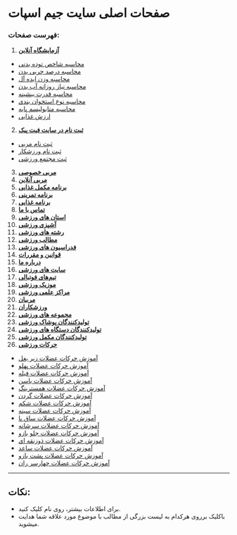 # صفحات اصلی سایت جیم اسپات
 
### **فهرست صفحات:**
1. **[آزمایشگاه آنلاین](https://gymspot.ir/laboratory/)**
-    [محاسبه شاخص توده بدنی](https://gymspot.ir/bmi/)
-    [محاسبه درصد چربی بدن](https://gymspot.ir/bfp/)
-    [محاسبه وزن ایده آل](https://gymspot.ir/ideal-weight/)
-    [محاسبه نیاز روزانه آب بدن](https://gymspot.ir/water-intake/)
-    [محاسبه قدرت بیشینه](https://gymspot.ir/tekrar-bishine)
-    [محاسبه نوع استخوان بندی](https://gymspot.ir/bone-frame/)
-    [محاسبه متابولیسم پایه](https://gymspot.ir/bmr/)
-    [ارزش غذایی](https://gymspot.ir/calculating-calories/)

2. **[ثبت نام در سایت فیت پیک](https://gymspot.ir/register/)**
-    [ثبت نام مربی](https://gymspot.ir/register/morabi/)
-    [ ثبت نام ورزشکار](https://gymspot.ir/register/varzeshkar/)
-    [ثبت مجتمع ورزشی](https://gymspot.ir/register/sport_complex/)

3. **[مربی خصوصی](https://gymspot.ir/private-coach)**  
4. **[مربی آنلاین](https://gymspot.ir/online-coach)**  
5. **[برنامه مکمل غذایی](https://gymspot.ir/nutritional-supplement-program)**  
6. **[برنامه تمرینی](https://gymspot.ir/sports-training-program)**  
7. **[برنامه غذایی](https://gymspot.ir/sports-nutrition-plan)**  
8. **[تماس با ما](https://gymspot.ir/contact/)**  
9. **[استان های ورزشی](https://gymspot.ir/ostan/)**  
10. **[آشپزی ورزشی](https://gymspot.ir/foods/)**  
11. **[رشته های ورزشی](https://gymspot.ir/sports/)**  
12. **[مطالب ورزشی](https://gymspot.ir/blog/)**  
13. **[فدراسیون های ورزشی](https://gymspot.ir/sports_federations/)**  
14. **[قوانین و مقررات](https://gymspot.ir/terms/)**  
15. **[درباره ما](https://gymspot.ir/about/)**
16. **[سایت های ورزشی](https://gymspot.ir/sports-website-apps/)**
17. **[تیم‌های فوتبالی](https://gymspot.ir/football-team/continental/)**
18. **[موزیک ورزشی](https://gymspot.ir/sports-music-tracks/)**
19. **[مراکز علمی ورزشی](https://gymspot.ir/scientific-sports-centers/)**
20. **[مربیان](https://gymspot.ir/morabi/)**
21. **[ورزشکاران](https://gymspot.ir/varzeshkar/)**
22. **[مجموعه های ورزشی](https://gymspot.ir/sports_complex/)**
23. **[تولیدکنندگان پوشاک ورزشی](https://gymspot.ir/sports-equipment/sportswear-manufacturer/)**
24. **[تولیدکنندگان دستگاه های ورزشی](https://gymspot.ir/sports-equipment/manufacturer-of-sports-equipment/)**
25. **[تولیدکنندگان مکمل ورزشی](https://gymspot.ir/sports-equipment/manufacturer-of-sports-supplements/)**
26. **[حرکات ورزشی](https://gymspot.ir/workouts/)**

-    [آموزش حرکات عضلات زیر بغل](https://gymspot.ir/workouts/best-lat-exercises/)
-    [آموزش حرکات عضلات پهلو](https://gymspot.ir/workouts/best-side-exercises/)
-    [آموزش حرکات عضلات فیله](https://gymspot.ir/workouts/best-exercises-for-the-lower-back/)
-    [آموزش حرکات عضلات باسن](https://gymspot.ir/workouts/best-glute-exercises/)
-    [آموزش حرکات عضلات همسترینگ](https://gymspot.ir/workouts/best-hamstring-exercises/)
-    [آموزش حرکات عضلات گردن](https://gymspot.ir/workouts/best-neck-muscle-exercises/)
-    [آموزش حرکات عضلات شکم](https://gymspot.ir/workouts/best-abdominal-exercises/)
-    [آموزش حرکات عضلات سینه](https://gymspot.ir/workouts/best-chest-exercises/)
-    [آموزش حرکات عضلات ساق پا](https://gymspot.ir/workouts/best-calf-exercises/)
-    [آموزش حرکات عضلات سرشانه](https://gymspot.ir/workouts/best-shoulder-exercises/)
-    [آموزش حرکات عضلات جلو بازو](https://gymspot.ir/workouts/best-exercises-for-biceps/)
-    [آموزش حرکات عضلات ذوزنقه ای](https://gymspot.ir/workouts/best-trapezius-exercises/)
-    [آموزش حرکات عضلات ساعد](https://gymspot.ir/workouts/best-exercises-for-forearm-muscles/)
-    [آموزش حرکات عضلات پشت بازو](https://gymspot.ir/workouts/best-triceps-exercises/)
-    [آموزش حرکات عضلات چهارسر ران](https://gymspot.ir/workouts/best-quadriceps-exercises/)
  

---
## **نکات:**
- برای اطلاعات بیشتر، روی نام کلیک کنید.
- باکلیک برروی هرکدام به لیست بزرگی از مطالب با موضوع مورد علاقه شما هدایت میشوید.

